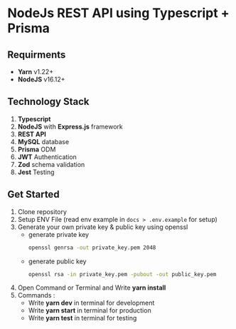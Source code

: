 # NodeJs REST API using Typescript + Prisma

## Requirments

- **Yarn** v1.22+
- **NodeJS** v16.12+

## Technology Stack

1. **Typescript**
2. **NodeJS** with **Express.js** framework
3. **REST API**
4. **MySQL** database
5. **Prisma** ODM
6. **JWT** Authentication
7. **Zod** schema validation
8. **Jest** Testing


## Get Started

1. Clone repository
2. Setup ENV File (read env example in `docs > .env.example` for setup)
3. Generate your own private key & public key using openssl
    - generate private key
        ```sh
        openssl genrsa -out private_key.pem 2048
        ```
    - generate public key
        ```sh
        openssl rsa -in private_key.pem -pubout -out public_key.pem
        ```
4. Open Command or Terminal and Write **yarn install**
5. Commands :
    - Write **yarn dev** in terminal for development
    - Write **yarn start** in terminal for production
    - Write **yarn test** in terminal for testing